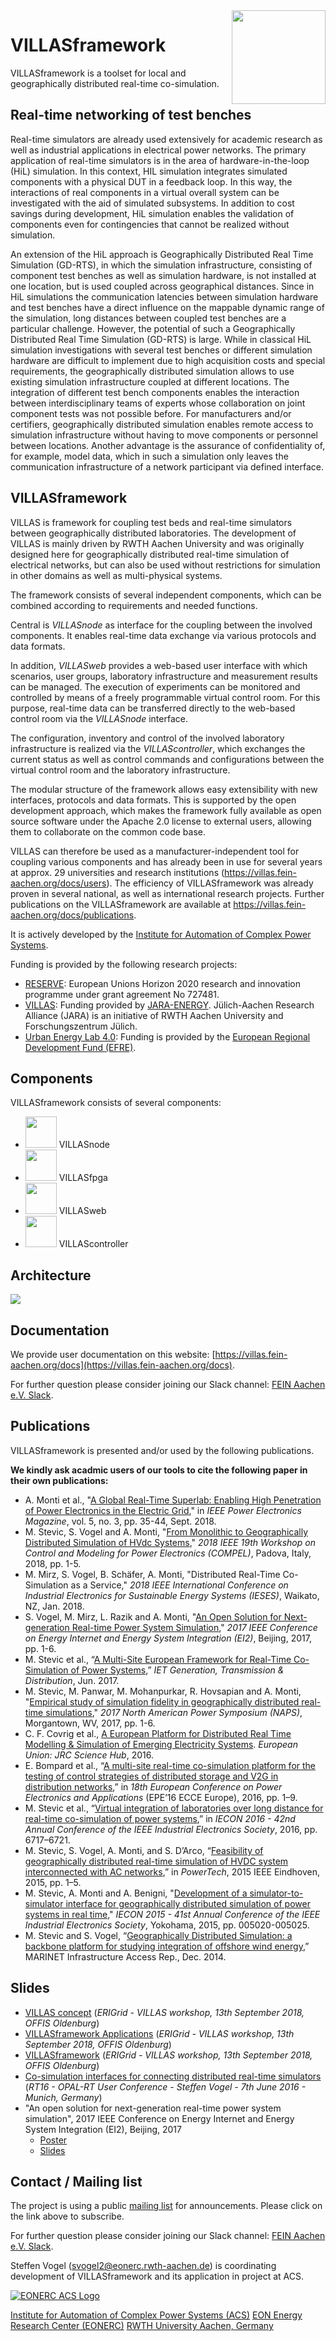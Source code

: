 <img src="img/logos/villas_framework.png" width="150" align="right">

# VILLASframework

VILLASframework is a toolset for local and geographically distributed real-time co-simulation.

## Real-time networking of test benches

Real-time simulators are already used extensively for academic research as well as industrial applications in electrical power networks.
The primary application of real-time simulators is in the area of hardware-in-the-loop (HiL) simulation.
In this context, HIL simulation integrates simulated components with a physical DUT in a feedback loop.
In this way, the interactions of real components in a virtual overall system can be investigated with the aid of simulated subsystems.
In addition to cost savings during development, HiL simulation enables the validation of components even for contingencies that cannot be realized without simulation.

An extension of the HiL approach is Geographically Distributed Real Time Simulation (GD-RTS), in which the simulation infrastructure, consisting of component test benches as well as simulation hardware, is not installed at one location, but is used coupled across geographical distances.
Since in HiL simulations the communication latencies between simulation hardware and test benches have a direct influence on the mappable dynamic range of the simulation, long distances between coupled test benches are a particular challenge.
However, the potential of such a Geographically Distributed Real Time Simulation (GD-RTS) is large.
While in classical HiL simulation investigations with several test benches or different simulation hardware are difficult to implement due to high acquisition costs and special requirements, the geographically distributed simulation allows to use existing simulation infrastructure coupled at different locations.
The integration of different test bench components enables the interaction between interdisciplinary teams of experts whose collaboration on joint component tests was not possible before. 
For manufacturers and/or certifiers, geographically distributed simulation enables remote access to simulation infrastructure without having to move components or personnel between locations.
Another advantage is the assurance of confidentiality of, for example, model data, which in such a simulation only leaves the communication infrastructure of a network participant via defined interface.

## VILLASframework

VILLAS is framework for coupling test beds and real-time simulators between geographically distributed laboratories.
The development of VILLAS is mainly driven by RWTH Aachen University and was originally designed here for geographically distributed real-time simulation of electrical networks, but can also be used without restrictions for simulation in other domains as well as multi-physical systems.

The framework consists of several independent components, which can be combined according to requirements and needed functions.

Central is _VILLASnode_ as interface for the coupling between the involved components.
It enables real-time data exchange via various protocols and data formats.

In addition, _VILLASweb_ provides a web-based user interface with which scenarios, user groups, laboratory infrastructure and measurement results can be managed.
The execution of experiments can be monitored and controlled by means of a freely programmable virtual control room.
For this purpose, real-time data can be transferred directly to the web-based control room via the _VILLASnode_ interface.

The configuration, inventory and control of the involved laboratory infrastructure is realized via the _VILLAScontroller_, which exchanges the current status as well as control commands and configurations between the virtual control room and the laboratory infrastructure.

The modular structure of the framework allows easy extensibility with new interfaces, protocols and data formats.
This is supported by the open development approach, which makes the framework fully available as open source software under the Apache 2.0 license to external users, allowing them to collaborate on the common code base.

VILLAS can therefore be used as a manufacturer-independent tool for coupling various components and has already been in use for several years at approx. 29 universities and research institutions (https://villas.fein-aachen.org/docs/users).
The efficiency of VILLASframework was already proven in several national, as well as international research projects.
Further publications on the VILLASframework are available at https://villas.fein-aachen.org/docs/publications.

It is actively developed by the [Institute for Automation of Complex Power Systems](https://www.acs.eonerc.rwth-aachen.de).

Funding is provided by the following research projects:


- [RESERVE](http://re-serve.eu/): European Unions Horizon 2020 research and innovation programme under grant agreement No 727481.
- [VILLAS](https://villas.fein-aachen.org/website/): Funding provided by [JARA-ENERGY](http://www.jara.org/en/research/energy). Jülich-Aachen Research Alliance (JARA) is an initiative of RWTH Aachen University and Forschungszentrum Jülich.
- [Urban Energy Lab 4.0](http://www.acs.eonerc.rwth-aachen.de/go/id/qxvw): Funding is provided by the [European Regional Development Fund (EFRE)](https://ec.europa.eu/regional_policy/en/funding/erdf/).

## Components

VILLASframework consists of several components:

- <img width="50" src="img/logos/villas_node.png" /> VILLASnode
- <img width="50" src="img/logos/villas_fpga.png" /> VILLASfpga
- <img width="50" src="img/logos/villas_web.png" /> VILLASweb
- <img width="50" src="img/logos/villas_controller.png" /> VILLAScontroller


## Architecture

<a href="img/VILLASframework.svg"><img style="text-align: center" src="img/VILLASframework.svg" style="max-width: 75% " /></a>

## Documentation

We provide user documentation on this website:
[https://villas.fein-aachen.org/docs](https://villas.fein-aachen.org/docs).

For further question please consider joining our Slack channel: [FEIN Aachen e.V. Slack](https://join.slack.com/t/feinev/shared_invite/enQtNTE1NjY5MTg5NTY4LWM4MWI5ZTVkNDgzZTgyNmY5NWY2N2M3MjdjYzQxY2E0MmRlNjBkYTc3ODNlMDliY2M5YzllNjE4YTY3ODBjM2M).


## Publications

VILLASframework is presented and/or used by the following publications.

**We kindly ask acadmic users of our tools to cite the following paper in their own publications:**

- A. Monti et al., "[A Global Real-Time Superlab: Enabling High Penetration of Power Electronics in the Electric Grid](https://ieeexplore.ieee.org/document/8458285/)," in _IEEE Power Electronics Magazine_, vol. 5, no. 3, pp. 35-44, Sept. 2018.
- M. Stevic, S. Vogel and A. Monti, "[From Monolithic to Geographically Distributed Simulation of HVdc Systems](https://ieeexplore.ieee.org/document/8460045)," _2018 IEEE 19th Workshop on Control and Modeling for Power Electronics (COMPEL)_, Padova, Italy, 2018, pp. 1-5.
- M. Mirz, S. Vogel, B. Schäfer, A. Monti, "Distributed Real-Time Co-Simulation as a Service," _2018 IEEE International Conference on Industrial Electronics for Sustainable Energy Systems (IESES)_, Waikato, NZ, Jan. 2018.
- S. Vogel, M. Mirz, L. Razik and A. Monti, "[An Open Solution for Next-generation Real-time Power System Simulation](https://ieeexplore.ieee.org/document/8245739)," _2017 IEEE Conference on Energy Internet and Energy System Integration (EI2)_, Beijing, 2017, pp. 1-6.
- M. Stevic et al., “[A Multi-Site European Framework for Real-Time Co-Simulation of Power Systems](http://digital-library.theiet.org/content/journals/10.1049/iet-gtd.2016.1576),” _IET Generation, Transmission & Distribution_, Jun. 2017.
- M. Stevic, M. Panwar, M. Mohanpurkar, R. Hovsapian and A. Monti, "[Empirical study of simulation fidelity in geographically distributed real-time simulations](https://ieeexplore.ieee.org/document/8107236)," _2017 North American Power Symposium (NAPS)_, Morgantown, WV, 2017, pp. 1-6.
- C. F. Covrig et al., [A European Platform for Distributed Real Time Modelling & Simulation of Emerging Electricity Systems](https://ec.europa.eu/jrc/en/publication/european-platform-distributed-real-time-modelling-simulation-emerging-electricity-systems). _European Union: JRC Science Hub_, 2016.
- E. Bompard et al., “[A multi-site real-time co-simulation platform for the testing of control strategies of distributed storage and V2G in distribution networks](http://ieeexplore.ieee.org/document/7695666/),” in _18th European Conference on Power Electronics and Applications_ (EPE’16 ECCE Europe), 2016, pp. 1–9.
- M. Stevic et al., “[Virtual integration of laboratories over long distance for real-time co-simulation of power systems](http://ieeexplore.ieee.org/document/7793422/),” in _IECON 2016 - 42nd Annual Conference of the IEEE Industrial Electronics Society_, 2016, pp. 6717–6721.
- M. Stevic, S. Vogel, A. Monti, and S. D’Arco, “[Feasibility of geographically distributed real-time simulation of HVDC system interconnected with AC networks](http://ieeexplore.ieee.org/document/7232700/),” in _PowerTech_, 2015 IEEE Eindhoven, 2015, pp. 1–5.
- M. Stevic, A. Monti and A. Benigni, "[Development of a simulator-to-simulator interface for geographically distributed simulation of power systems in real time](https://ieeexplore.ieee.org/document/7392888)," _IECON 2015 - 41st Annual Conference of the IEEE Industrial Electronics Society_, Yokohama, 2015, pp. 005020-005025.
- M. Stevic and S. Vogel, “[Geographically Distributed Simulation: a backbone platform for studying integration of offshore wind energy](http://www.marinet2.eu/wp-content/uploads/2017/04/DistSimOffshoreWind_SINTEF_infrastructure_access_report.pdf),” MARINET Infrastructure Access Rep., Dec. 2014.

## Slides

- [VILLAS concept](https://villas.fein-aachen.org/slides/VILLASconcept_AMonti.pdf)
  (_ERIGrid - VILLAS workshop, 13th September 2018, OFFIS Oldenburg_)
- [VILLASframework Applications](https://villas.fein-aachen.org/slides/VILLASframework_Applications_MStevic.pdf.pdf)
  (_ERIGrid - VILLAS workshop, 13th September 2018, OFFIS Oldenburg_)
- [VILLASframework](https://villas.fein-aachen.org/slides/VILLASframework-v5.pdf)
  (_ERIGrid - VILLAS workshop, 13th September 2018, OFFIS Oldenburg_)
- [Co-simulation interfaces for connecting distributed real-time simulators](https://villas.fein-aachen.org/slides/Co-sim_interfaces_RT16.pdf)
   (_RT16 - OPAL-RT User Conference - Steffen Vogel - 7th June 2016 - Munich, Germany_)
- "An open solution for next-generation real-time power system simulation", 2017 IEEE Conference on Energy Internet and Energy System Integration (EI2), Beijing, 2017
  - [Poster](https://villas.fein-aachen.org/slides/ieee_ei2_2017_poster_open_solution.pdf)
  - [Slides](https://villas.fein-aachen.org/slides/3-minute-presentation-797.pdf)

## Contact / Mailing list

The project is using a public [mailing list](https://mailman.rwth-aachen.de/mailman/listinfo/villas) for announcements.
Please click on the link above to subscribe.

For further question please consider joining our Slack channel: [FEIN Aachen e.V. Slack](https://join.slack.com/t/feinev/shared_invite/enQtNTE1NjY5MTg5NTY4LWM4MWI5ZTVkNDgzZTgyNmY5NWY2N2M3MjdjYzQxY2E0MmRlNjBkYTc3ODNlMDliY2M5YzllNjE4YTY3ODBjM2M).

Steffen Vogel (<svogel2@eonerc.rwth-aachen.de>) is coordinating development of VILLASframework and its application in project at ACS.

[![EONERC ACS Logo](img/logos/eonerc.png)](http://www.acs.eonerc.rwth-aachen.de)

[Institute for Automation of Complex Power Systems (ACS)](http://www.acs.eonerc.rwth-aachen.de)
[EON Energy Research Center (EONERC)](http://www.eonerc.rwth-aachen.de)
[RWTH University Aachen, Germany](http://www.rwth-aachen.de)
